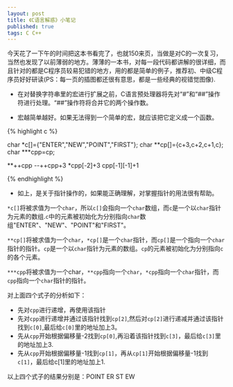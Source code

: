 ```yaml
---
layout: post
title: 《C语言解惑》小笔记 
published: true
tags: C C++
---
```



今天花了一下午的时间把这本书看完了，也就150来页，当做是对C的一次复习，当然也发现了以前薄弱的地方。薄薄的一本书，对每一段代码都讲解的很详细，而且针对的都是C程序员较易犯错的地方，用的都是简单的例子，推荐初、中级C程序员好好研读(PS：每一页的插图都还很有意思，都是一些经典的视错觉图像).

-  在对替换字符串里的宏进行扩展之前，C语言预处理器将先对“#”和“##”操作符进行处理。“##”操作符将合并它的两个操作数。

- 宏越简单越好。如果无法得到一个简单的宏，就应该把它定义成一个函数。
 
{% highlight c  %}

char *c[]={"ENTER","NEW","POINT","FIRST"};
char **cp[]={c+3,c+2,c+1,c};
char ***cpp=cp;

**++cpp 
*--*++cpp+3
*cpp[-2]+3
cpp[-1][-1]+1

{% endhighlight %}

- 如上，是关于指针操作的，如果能正确理解，对掌握指针的用法很有帮助。

`*c[]`将被求值为一个`char`，所以`c[]`会指向一个`char`数组，而`c`是一个以`char`指针为元素的数组.`c`中的元素被初始化为分别指向`char`数组"ENTER"、"NEW"、"POINT"和"FIRST"。

`**cp[]`将被求值为一个`char`，`*cp[]`是一个`char`指针，而`cp[]`是一个指向一个`char`指针的指针。`cp`是一个以`char`指针为元素的数组。`cp`的元素被初始化为分别指向`c`的各个元素。

`***cpp`将被求值为一个char，`**cpp`指向一个`char`，`*cpp`指向一个`char`指针，而`cpp`指向一个`char`指针的指针。

对上面四个式子的分析如下：

+ 先对`cpp`进行递增，再使用该指针
+  先对`cpp`进行递增并通过该指针找到`cp[2]`,然后对`cp[2]`进行递减并通过该指针找到`c[0]`,最后给`c[0]`里的地址加上3。
+  先从`cpp`开始根据偏移量-2找到`cp[0]`,再沿着该指针找到`c[3]`，最后给`c[3]`里的地址加上3.
+  先从`cpp`开始根据偏移量-1找到`cp[1]`，再从`cp[1]`开始根据偏移量-1找到`c[1]`，最后给c[1]里的地址加上1.
  
以上四个式子的结果分别是：POINT  ER   ST   EW
